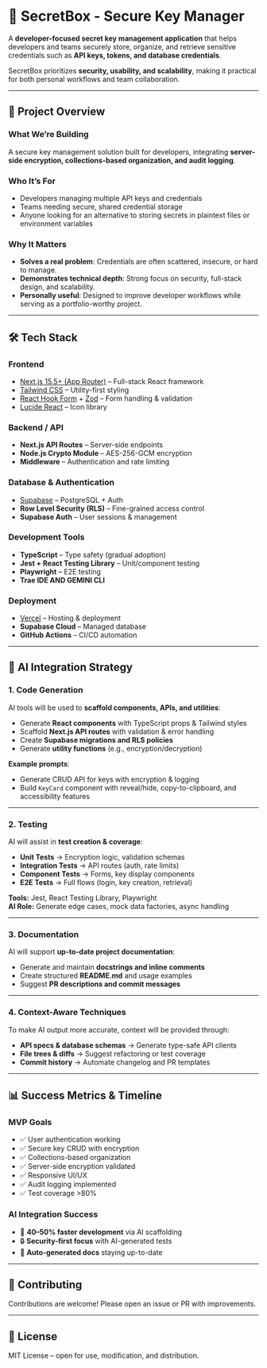 # 🔐 SecretBox - Secure Key Manager

A **developer-focused secret key management application** that helps developers and teams securely store, organize, and retrieve sensitive credentials such as **API keys, tokens, and database credentials**.  

SecretBox prioritizes **security, usability, and scalability**, making it practical for both personal workflows and team collaboration.  

---

## 🔖 Project Overview

### What We’re Building
A secure key management solution built for developers, integrating **server-side encryption, collections-based organization, and audit logging**.  

### Who It’s For
- Developers managing multiple API keys and credentials  
- Teams needing secure, shared credential storage  
- Anyone looking for an alternative to storing secrets in plaintext files or environment variables  

### Why It Matters
- **Solves a real problem**: Credentials are often scattered, insecure, or hard to manage.  
- **Demonstrates technical depth**: Strong focus on security, full-stack design, and scalability.  
- **Personally useful**: Designed to improve developer workflows while serving as a portfolio-worthy project.  

---

## 🛠️ Tech Stack

### Frontend
- [Next.js 15.5+ (App Router)](https://nextjs.org/) – Full-stack React framework  
- [Tailwind CSS](https://tailwindcss.com/) – Utility-first styling  
- [React Hook Form](https://react-hook-form.com/) + [Zod](https://zod.dev/) – Form handling & validation  
- [Lucide React](https://lucide.dev/) – Icon library  

### Backend / API
- **Next.js API Routes** – Server-side endpoints  
- **Node.js Crypto Module** – AES-256-GCM encryption  
- **Middleware** – Authentication and rate limiting  

### Database & Authentication
- [Supabase](https://supabase.com/) – PostgreSQL + Auth  
- **Row Level Security (RLS)** – Fine-grained access control  
- **Supabase Auth** – User sessions & management  

### Development Tools
- **TypeScript** – Type safety (gradual adoption)  
- **Jest + React Testing Library** – Unit/component testing  
- **Playwright** – E2E testing
- **Trae IDE AND GEMINI CLI**

### Deployment
- [Vercel](https://vercel.com/) – Hosting & deployment  
- **Supabase Cloud** – Managed database  
- **GitHub Actions** – CI/CD automation  

---

## 🤖 AI Integration Strategy

### 1. Code Generation
AI tools will be used to **scaffold components, APIs, and utilities**:
- Generate **React components** with TypeScript props & Tailwind styles  
- Scaffold **Next.js API routes** with validation & error handling  
- Create **Supabase migrations and RLS policies**  
- Generate **utility functions** (e.g., encryption/decryption)  

**Example prompts**:  
- Generate CRUD API for keys with encryption & logging  
- Build `KeyCard` component with reveal/hide, copy-to-clipboard, and accessibility features  

---

### 2. Testing
AI will assist in **test creation & coverage**:
- **Unit Tests** → Encryption logic, validation schemas  
- **Integration Tests** → API routes (auth, rate limits)  
- **Component Tests** → Forms, key display components  
- **E2E Tests** → Full flows (login, key creation, retrieval)  

**Tools:** Jest, React Testing Library, Playwright  
**AI Role:** Generate edge cases, mock data factories, async handling  

---

### 3. Documentation
AI will support **up-to-date project documentation**:
- Generate and maintain **docstrings and inline comments**  
- Create structured **README.md** and usage examples  
- Suggest **PR descriptions and commit messages**  

---

### 4. Context-Aware Techniques
To make AI output more accurate, context will be provided through:
- **API specs & database schemas** → Generate type-safe API clients  
- **File trees & diffs** → Suggest refactoring or test coverage  
- **Commit history** → Automate changelog and PR templates  

---

## 📊 Success Metrics & Timeline

### MVP Goals
- ✅ User authentication working  
- ✅ Secure key CRUD with encryption  
- ✅ Collections-based organization  
- ✅ Server-side encryption validated  
- ✅ Responsive UI/UX  
- ✅ Audit logging implemented  
- ✅ Test coverage >80%  

### AI Integration Success
- 🚀 **40–50% faster development** via AI scaffolding  
- 🔒 **Security-first focus** with AI-generated tests  
- 📝 **Auto-generated docs** staying up-to-date  

---

## 🧩 Contributing
Contributions are welcome! Please open an issue or PR with improvements.  

---

## 📜 License
MIT License – open for use, modification, and distribution.  

